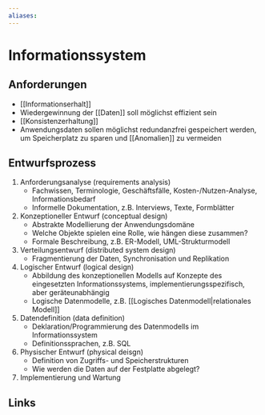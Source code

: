 ```yaml
---
aliases: 
---
```

# Informationssystem 
## Anforderungen
- [[Informationserhalt]]
- Wiedergewinnung der [[Daten]] soll möglichst effizient sein
- [[Konsistenzerhaltung]]
- Anwendungsdaten sollen möglichst redundanzfrei gespeichert werden, um Speicherplatz zu sparen und [[Anomalien]] zu vermeiden

## Entwurfsprozess
1. Anforderungsanalyse (requirements analysis)
	- Fachwissen, Terminologie, Geschäftsfälle, Kosten-/Nutzen-Analyse, Informationsbedarf
	- Informelle Dokumentation, z.B. Interviews, Texte, Formblätter
2. Konzeptioneller Entwurf (conceptual design)
	- Abstrakte Modellierung der Anwendungsdomäne
	- Welche Objekte spielen eine Rolle, wie hängen diese zusammen?
	- Formale Beschreibung, z.B. ER-Modell, UML-Strukturmodell
3. Verteilungsentwurf (distributed system design)
	- Fragmentierung der Daten, Synchronisation und Replikation
4. Logischer Entwurf (logical design)
	- Abbildung des konzeptionellen Modells auf Konzepte des eingesetzten Informationssystems, implementierungsspezifisch, aber geräteunabhängig
	- Logische Datenmodelle, z.B. [[Logisches Datenmodell|relationales Modell]]
5. Datendefinition (data definition)
	- Deklaration/Programmierung des Datenmodells im Informationssystem
	- Definitionssprachen, z.B. SQL
6. Physischer Entwurf (physical deisgn)
	- Definition von Zugriffs- und Speicherstrukturen
	- Wie werden die Daten auf der Festplatte abgelegt?
7. Implementierung und Wartung
## Links